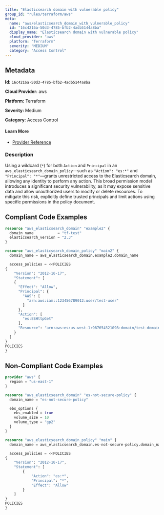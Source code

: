 ```yaml
---
title: "Elasticsearch domain with vulnerable policy"
group_id: "rules/terraform/aws"
meta:
  name: "aws/elasticsearch_domain_with_vulnerable_policy"
  id: "16c4216a-50d3-4785-bfb2-4adb5144a8ba"
  display_name: "Elasticsearch domain with vulnerable policy"
  cloud_provider: "aws"
  platform: "Terraform"
  severity: "MEDIUM"
  category: "Access Control"
---
```

## Metadata

**Id:** `16c4216a-50d3-4785-bfb2-4adb5144a8ba`

**Cloud Provider:** aws

**Platform:** Terraform

**Severity:** Medium

**Category:** Access Control

#### Learn More

 - [Provider Reference](https://registry.terraform.io/providers/hashicorp/aws/latest/docs/resources/elasticsearch_domain_policy#access_policies)

### Description

 Using a wildcard (`*`) for both `Action` and `Principal` in an `aws_elasticsearch_domain_policy`—such as `"Action": "es:*"` and `"Principal": "*"`—grants unrestricted access to the Elasticsearch domain, allowing any identity to perform any action. This broad permission model introduces a significant security vulnerability, as it may expose sensitive data and allow unauthorized users to modify or delete resources. To mitigate this risk, explicitly define trusted principals and limit actions using specific permissions in the policy document.


## Compliant Code Examples
```terraform
resource "aws_elasticsearch_domain" "example2" {
  domain_name           = "tf-test"
  elasticsearch_version = "2.3"
}

resource "aws_elasticsearch_domain_policy" "main2" {
  domain_name = aws_elasticsearch_domain.example2.domain_name

  access_policies = <<POLICIES
{
    "Version": "2012-10-17",
    "Statement": [
    {
      "Effect": "Allow",
      "Principal": {
        "AWS": [
          "arn:aws:iam::123456789012:user/test-user"
        ]
      },
      "Action": [
        "es:ESHttpGet"
      ],
      "Resource": "arn:aws:es:us-west-1:987654321098:domain/test-domain/test-index/_search"
    }
  ]
}
POLICIES
}

```
## Non-Compliant Code Examples
```terraform
provider "aws" {
  region = "us-east-1"
}

resource "aws_elasticsearch_domain" "es-not-secure-policy" {
  domain_name = "es-not-secure-policy"

  ebs_options {
    ebs_enabled = true
    volume_size = 10
    volume_type = "gp2"
  }
}

resource "aws_elasticsearch_domain_policy" "main" {
  domain_name = aws_elasticsearch_domain.es-not-secure-policy.domain_name

  access_policies = <<POLICIES
{
    "Version": "2012-10-17",
    "Statement": [
        {
            "Action": "es:*",
            "Principal": "*",
            "Effect": "Allow"
        }
    ]
}
POLICIES
}

```